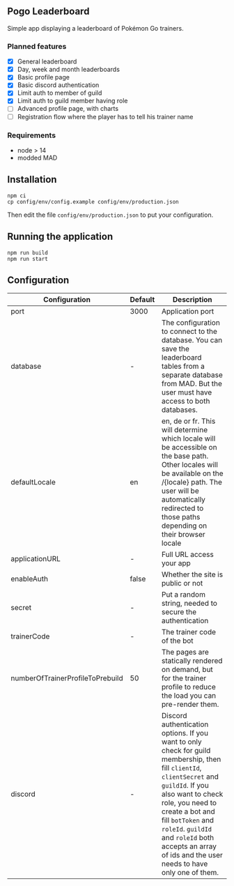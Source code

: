 ## Pogo Leaderboard

Simple app displaying a leaderboard of Pokémon Go trainers.

### Planned features

- [x] General leaderboard
- [x] Day, week and month leaderboards
- [x] Basic profile page
- [x] Basic discord authentication
- [x] Limit auth to member of guild
- [x] Limit auth to guild member having role
- [ ] Advanced profile page, with charts
- [ ] Registration flow where the player has to tell his trainer name

### Requirements

- node > 14
- modded MAD

## Installation

```shell
npm ci
cp config/env/config.example config/env/production.json
```

Then edit the file `config/env/production.json` to put your configuration.

## Running the application

```shell
npm run build
npm run start
```

## Configuration

| Configuration                    | Default | Description                                                                                                                                                                                                                                                                                                                     |
| -------------------------------- | ------- | ------------------------------------------------------------------------------------------------------------------------------------------------------------------------------------------------------------------------------------------------------------------------------------------------------------------------------- |
| port                             | 3000    | Application port                                                                                                                                                                                                                                                                                                                |
| database                         | -       | The configuration to connect to the database. You can save the leaderboard tables from a separate database from MAD. But the user must have access to both databases.                                                                                                                                                           |
| defaultLocale                    | en      | en, de or fr. This will determine which locale will be accessible on the base path. Other locales will be available on the /{locale} path. The user will be automatically redirected to those paths depending on their browser locale                                                                                           |
| applicationURL                   | -       | Full URL access your app                                                                                                                                                                                                                                                                                                        |
| enableAuth                       | false   | Whether the site is public or not                                                                                                                                                                                                                                                                                               |
| secret                           | -       | Put a random string, needed to secure the authentication                                                                                                                                                                                                                                                                        |
| trainerCode                      | -       | The trainer code of the bot                                                                                                                                                                                                                                                                                                     |
| numberOfTrainerProfileToPrebuild | 50      | The pages are statically rendered on demand, but for the trainer profile to reduce the load you can pre-render them.                                                                                                                                                                                                            |
| discord                          | -       | Discord authentication options. If you want to only check for guild membership, then fill `clientId`, `clientSecret` and `guildId`. If you also want to check role, you need to create a bot and fill `botToken` and `roleId`. `guildId` and `roleId` both accepts an array of ids and the user needs to have only one of them. |
